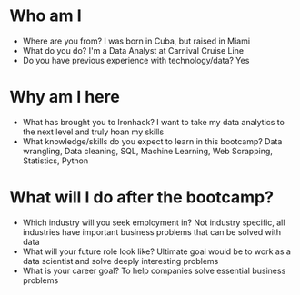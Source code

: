 # Who am I

* Where are you from? I was born in Cuba, but raised in Miami
* What do you do? I'm a Data Analyst at Carnival Cruise Line
* Do you have previous experience with technology/data? Yes

# Why am I here

* What has brought you to Ironhack? I want to take my data analytics to the next level and truly hoan my skills
* What knowledge/skills do you expect to learn in this bootcamp? Data wrangling, Data cleaning, SQL, Machine Learning, Web Scrapping, Statistics, Python

# What will I do after the bootcamp?

* Which industry will you seek employment in? Not industry specific, all industries have important business problems that can be solved with data
* What will your future role look like? Ultimate goal would be to work as a data scientist and solve deeply interesting problems 
* What is your career goal? To help companies solve essential business problems 

